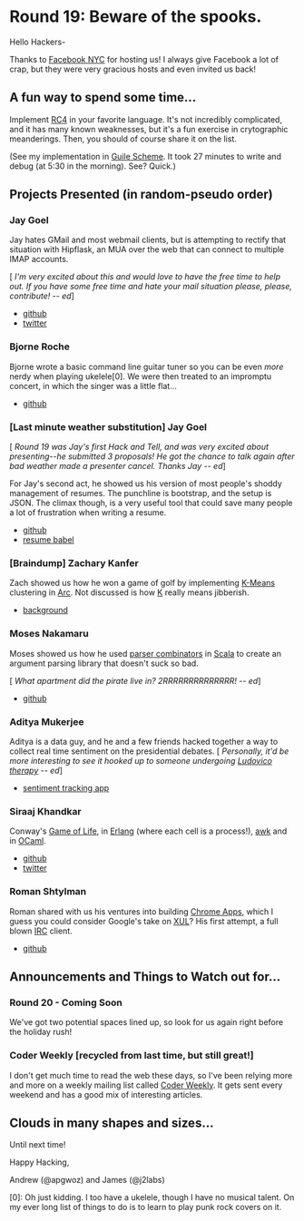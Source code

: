 # Round 19: Beware of the spooks.

Hello Hackers-

Thanks to [Facebook NYC](http://www.facebook.com) for hosting us! I
always give Facebook a lot of crap, but they were very gracious
hosts and even invited us back!

## A fun way to spend some time...

Implement [RC4](https://en.wikipedia.org/wiki/RC4) in your favorite
language. It's not incredibly complicated, and it has many known
weaknesses, but it's a fun exercise in crytographic meanderings.
Then, you should of course share it on the list.

(See my implementation in
[Guile Scheme](https://gist.github.com/4045208). It took 27 minutes
to write and debug (at 5:30 in the morning). See? Quick.)

## Projects Presented (in random-pseudo order)

### Jay Goel

Jay hates GMail and most webmail clients, but is attempting to
rectify that situation with Hipflask, an MUA over the web that
can connect to multiple IMAP accounts.

[ *I'm very excited about this and would love to have the free time*
*to help out. If you have some free time and hate your mail situation*
*please, please, contribute! -- ed*]

* [github](https://github.com/poundifdef/hipflask-mail)
* [twitter](http://twitter.com/poundifdef)

### Bjorne Roche

Bjorne wrote a basic command line guitar tuner so you can be even
*more* nerdy when playing ukelele[0]. We were then treated to an
impromptu concert, in which the singer was a little flat...

* [github](https://github.com/bejayoharen/guitartuner)

### [Last minute weather substitution] Jay Goel

[ *Round 19 was Jay's first Hack and Tell, and was very excited about*
*presenting--he submitted 3 proposals! He got the chance to talk*
*again after bad weather made a presenter cancel. Thanks Jay -- ed*]

For Jay's second act, he showed us his version of most people's
shoddy management of resumes. The punchline is bootstrap, and the
setup is JSON. The climax though, is a very useful tool that could
save many people a lot of frustration when writing a resume.

* [github](https://github.com/poundifdef/resumebabel)
* [resume babel](http://www.resumebabel.com)

### [Braindump] Zachary Kanfer

Zach showed us how he won a game of golf by implementing
[K-Means](https://en.wikipedia.org/wiki/K-means) clustering in
[Arc](http://arclanguage.org). Not discussed is how
[K](https://en.wikipedia.org/wiki/K_%28programming_language%29)
really means jibberish.

* [background](http://zck.me/golf)

### Moses Nakamaru

Moses showed us how he used
[parser combinators](https://en.wikipedia.org/wiki/Parser_combinator)
in [Scala](http://scala-lang.org) to create an argument parsing
library that doesn't suck so bad.

[ *What apartment did the pirate live in? 2RRRRRRRRRRRRRR! -- ed*]

* [github](https://github.com/mosesn/pirate)

### Aditya Mukerjee

Aditya is a data guy, and he and a few friends hacked together a way
to collect real time sentiment on the presidential debates. [ *Personally,*
*it'd be more interesting to see it hooked up to someone undergoing*
*[Ludovico therapy](https://en.wikipedia.org/wiki/Ludovico_Technique)*
*-- ed*]

* [sentiment tracking app](http://www.candor.fm)

### Siraaj Khandkar

Conway's [Game of Life](https://en.wikipedia.org/wiki/Game_of_life), in
[Erlang](http://www.erlang.org/) (where each cell is a process!),
[awk](http://cm.bell-labs.com/cm/cs/awkbook/index.html) and in
[OCaml](http://www.ocaml-lang.org/).

* [github](https://github.com/ibnfirnas/cellular-automata/tree/master/life/001)
* [twitter](http://twitter.com/ibnfirnas)

### Roman Shtylman

Roman shared with us his ventures into building
[Chrome Apps](http://developer.chrome.com/trunk/apps/about_apps.html), which
I guess you could consider Google's take on
[XUL](https://developer.mozilla.org/en-US/docs/XUL)?
His first attempt, a full blown
[IRC](https://en.wikipedia.org/wiki/Internet_Relay_Chat) client.

* [github](https://github.com/shtylman/eyersee)

## Announcements and Things to Watch out for...

### Round 20 - Coming Soon

We've got two potential spaces lined up, so look for us again right
before the holiday rush!

### Coder Weekly [recycled from last time, but still great!]

I don't get much time to read the web these days, so I've been
relying more and more on a weekly mailing list called
[Coder Weekly](http://coderweekly.com/). It gets sent every
weekend and has a good mix of interesting articles.

## Clouds in many shapes and sizes...

Until next time!

Happy Hacking,

Andrew (@apgwoz) and James (@j2labs)


[0]: Oh just kidding. I too have a ukelele, though I have no musical
talent. On my ever long list of things to do is to learn to play punk
rock covers on it.

